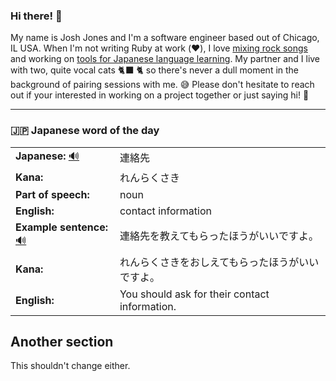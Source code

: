### Hi there! 👋

My name is Josh Jones and I'm a software engineer based out of Chicago, IL USA. When I'm not writing Ruby at work (❤️), I love [mixing rock songs](https://www.musiclikeyoumeanit.com/) and working on [tools for Japanese language learning](https://github.com/stars/jhunschejones/lists/japanese-language-learning). My partner and I live with two, quite vocal cats 🐈‍⬛ 🐈  so there's never a dull moment in the background of pairing sessions with me. 😅 Please don't hesitate to reach out if your interested in working on a project together or just saying hi! 👋

---

### 🇯🇵 Japanese word of the day

<!-- START WORD OF THE DAY -->
<table>
  <tr><td><strong>Japanese:</strong> <a href="https://wotd.transparent.com/japanese/2021/words/JPNjp_00081.mp3">🔊</a></td><td>連絡先</td></tr>
  <tr><td><strong>Kana:</strong></td><td>れんらくさき</td></tr>
  <tr><td><strong>Part of speech:</strong></td><td>noun</td></tr>
  <tr><td><strong>English:</strong></td><td>contact information</td></tr>
  <tr><td><strong>Example sentence:</strong> <a href="https://wotd.transparent.com/japanese/2021/sentences/JPNjp_00447.mp3">🔊</a></td><td>連絡先を教えてもらったほうがいいですよ。</td></tr>
  <tr><td><strong>Kana:</strong></td><td>れんらくさきをおしえてもらったほうがいいですよ。</td></tr>
  <tr><td><strong>English:</strong></td><td>You should ask for their contact information.</td></tr>
</table>
<!-- END WORD OF THE DAY -->

## Another section
This shouldn't change either.
